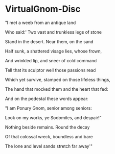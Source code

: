 # VirtualGnom-Disc
"I met a weeb from an antique land

Who said:' Two vast and trunkless legs of stone

Stand in the desert. Near them, on the sand

Half sunk, a shattered visage lies, whose frown,

And wrinkled lip, and sneer of cold command

Tell that its sculptor well those passions read

Which yet survive, stamped on those lifeless things,

The hand that mocked them and the heart that fed:

And on the pedestal these words appear:

"I am Ponury Gnom, senior among seniors:

Look on my works, ye Sodomites, and despair!"

Nothing beside remains. Round the decay

Of that colossal wreck, boundless and bare

The lone and level sands stretch far away'"
